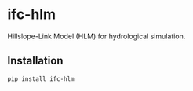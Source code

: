 # ifc-hlm

Hillslope-Link Model (HLM) for hydrological simulation.

## Installation

```bash
pip install ifc-hlm
